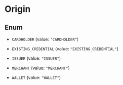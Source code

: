 

# Origin

## Enum


* `CARDHOLDER` (value: `"CARDHOLDER"`)

* `EXISTING_CREDENTIAL` (value: `"EXISTING_CREDENTIAL"`)

* `ISSUER` (value: `"ISSUER"`)

* `MERCHANT` (value: `"MERCHANT"`)

* `WALLET` (value: `"WALLET"`)



